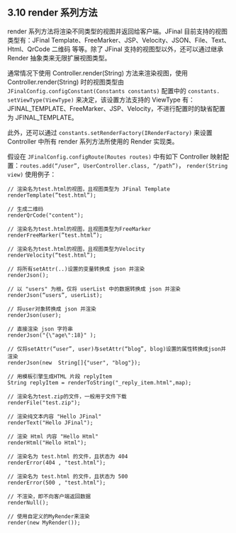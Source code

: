 ## 3.10 render 系列方法

render 系列方法将渲染不同类型的视图并返回给客户端。JFinal 目前支持的视图类型有：JFinal Template、FreeMarker、JSP、Velocity、JSON、File、Text、Html、QrCode 二维码 等等。除了 JFinal 支持的视图型以外，还可以通过继承 Render 抽象类来无限扩展视图类型。

 通常情况下使用 Controller.render(String) 方法来渲染视图，使用 Controller.render(String) 时的视图类型由 `JFinalConfig.configConstant(Constants constants)` 配置中的 `constants. setViewType(ViewType)` 来决定，该设置方法支持的 ViewType 有：JFINAL_TEMPLATE、FreeMarker、JSP、Velocity，不进行配置时的缺省配置为 JFINAL_TEMPLATE。

此外，还可以通过 `constants.setRenderFactory(IRenderFactory)` 来设置 Controller 中所有 render 系列方法所使用的 Render 实现类。

假设在 `JFinalConfig.configRoute(Routes routes)` 中有如下 Controller 映射配置：`routes.add(“/user”, UserController.class, “/path”)`， `render(String view)` 使用例子：

```
// 渲染名为test.html的视图，且视图类型为 JFinal Template
renderTemplate(”test.html”);

// 生成二维码
renderQrCode("content");

// 渲染名为test.html的视图，且视图类型为FreeMarker
renderFreeMarker(”test.html”);

// 渲染名为test.html的视图，且视图类型为Velocity
renderVelocity(“test.html”);

// 将所有setAttr(..)设置的变量转换成 json 并渲染
renderJson();

// 以 "users" 为根，仅将 userList 中的数据转换成 json 并渲染
renderJson(“users”, userList);

// 将user对象转换成 json 并渲染
renderJson(user);

// 直接渲染 json 字符串
renderJson("{\"age\":18}" );

// 仅将setAttr(“user”, user)与setAttr(“blog”, blog)设置的属性转换成json并渲染
renderJson(new  String[]{"user", "blog"});

// 用模板引擎生成HTML 片段 replyItem
String replyItem = renderToString("_reply_item.html",map);

// 渲染名为test.zip的文件，一般用于文件下载
renderFile("test.zip");

// 渲染纯文本内容 "Hello JFinal"
renderText("Hello JFinal");

// 渲染 Html 内容 "Hello Html"
renderHtml("Hello Html");

// 渲染名为 test.html 的文件，且状态为 404
renderError(404 , "test.html");

// 渲染名为 test.html 的文件，且状态为 500
renderError(500 , "test.html");

// 不渲染，即不向客户端返回数据
renderNull();

// 使用自定义的MyRender来渲染
render(new MyRender());
```
